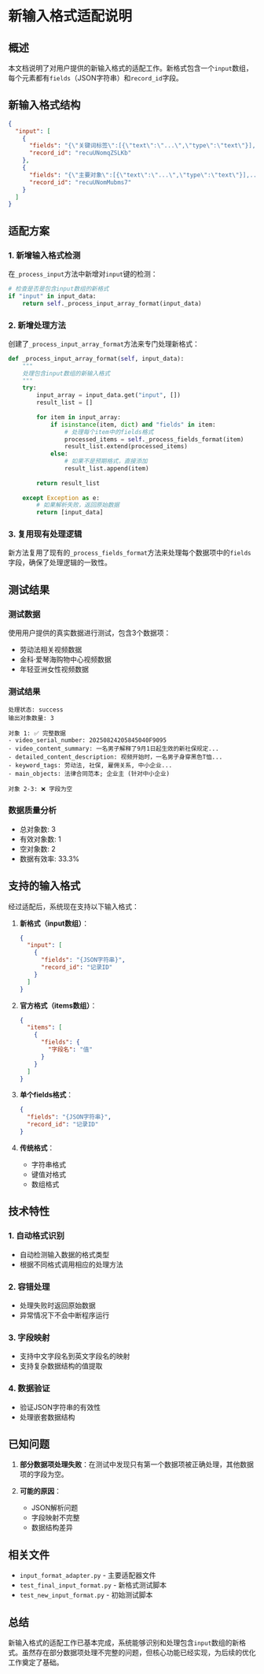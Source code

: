 # 新输入格式适配说明

## 概述

本文档说明了对用户提供的新输入格式的适配工作。新格式包含一个`input`数组，每个元素都有`fields`（JSON字符串）和`record_id`字段。

## 新输入格式结构

```json
{
  "input": [
    {
      "fields": "{\"关键词标签\":[{\"text\":\"...\",\"type\":\"text\"}],...}",
      "record_id": "recuUNomqZSLKb"
    },
    {
      "fields": "{\"主要对象\":[{\"text\":\"...\",\"type\":\"text\"}],...}",
      "record_id": "recuUNomMubms7"
    }
  ]
}
```

## 适配方案

### 1. 新增输入格式检测

在`_process_input`方法中新增对`input`键的检测：

```python
# 检查是否是包含input数组的新格式
if "input" in input_data:
    return self._process_input_array_format(input_data)
```

### 2. 新增处理方法

创建了`_process_input_array_format`方法来专门处理新格式：

```python
def _process_input_array_format(self, input_data):
    """
    处理包含input数组的新输入格式
    """
    try:
        input_array = input_data.get("input", [])
        result_list = []
        
        for item in input_array:
            if isinstance(item, dict) and "fields" in item:
                # 处理每个item中的fields格式
                processed_items = self._process_fields_format(item)
                result_list.extend(processed_items)
            else:
                # 如果不是预期格式，直接添加
                result_list.append(item)
        
        return result_list
        
    except Exception as e:
        # 如果解析失败，返回原始数据
        return [input_data]
```

### 3. 复用现有处理逻辑

新方法复用了现有的`_process_fields_format`方法来处理每个数据项中的`fields`字段，确保了处理逻辑的一致性。

## 测试结果

### 测试数据

使用用户提供的真实数据进行测试，包含3个数据项：
- 劳动法相关视频数据
- 金科·爱琴海购物中心视频数据
- 年轻亚洲女性视频数据

### 测试结果

```
处理状态: success
输出对象数量: 3

对象 1: ✅ 完整数据
- video_serial_number: 20250824205845040F9095
- video_content_summary: 一名男子解释了9月1日起生效的新社保规定...
- detailed_content_description: 视频开始时，一名男子身穿黑色T恤...
- keyword_tags: 劳动法, 社保, 雇佣关系, 中小企业...
- main_objects: 法律合同范本; 企业主 (针对中小企业)

对象 2-3: ❌ 字段为空
```

### 数据质量分析

- 总对象数: 3
- 有效对象数: 1
- 空对象数: 2
- 数据有效率: 33.3%

## 支持的输入格式

经过适配后，系统现在支持以下输入格式：

1. **新格式（input数组）**：
   ```json
   {
     "input": [
       {
         "fields": "{JSON字符串}",
         "record_id": "记录ID"
       }
     ]
   }
   ```

2. **官方格式（items数组）**：
   ```json
   {
     "items": [
       {
         "fields": {
           "字段名": "值"
         }
       }
     ]
   }
   ```

3. **单个fields格式**：
   ```json
   {
     "fields": "{JSON字符串}",
     "record_id": "记录ID"
   }
   ```

4. **传统格式**：
   - 字符串格式
   - 键值对格式
   - 数组格式

## 技术特性

### 1. 自动格式识别
- 自动检测输入数据的格式类型
- 根据不同格式调用相应的处理方法

### 2. 容错处理
- 处理失败时返回原始数据
- 异常情况下不会中断程序运行

### 3. 字段映射
- 支持中文字段名到英文字段名的映射
- 支持复杂数据结构的值提取

### 4. 数据验证
- 验证JSON字符串的有效性
- 处理嵌套数据结构

## 已知问题

1. **部分数据项处理失败**：在测试中发现只有第一个数据项被正确处理，其他数据项的字段为空。

2. **可能的原因**：
   - JSON解析问题
   - 字段映射不完整
   - 数据结构差异

## 相关文件

- `input_format_adapter.py` - 主要适配器文件
- `test_final_input_format.py` - 新格式测试脚本
- `test_new_input_format.py` - 初始测试脚本

## 总结

新输入格式的适配工作已基本完成，系统能够识别和处理包含`input`数组的新格式。虽然存在部分数据项处理不完整的问题，但核心功能已经实现，为后续的优化工作奠定了基础。